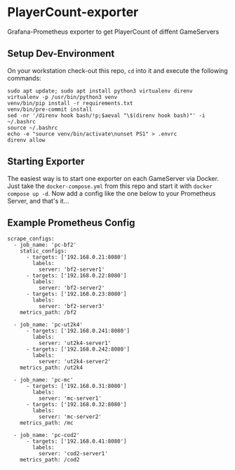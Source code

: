# PlayerCount-exporter
Grafana-Prometheus exporter to get PlayerCount of diffent GameServers

## Setup Dev-Environment

On your workstation check-out this repo, `cd` into it and execute the following commands:

```
sudo apt update; sudo apt install python3 virtualenv direnv
virtualenv -p /usr/bin/python3 venv
venv/bin/pip install -r requirements.txt
venv/bin/pre-commit install
sed -nr '/direnv hook bash/!p;$aeval "\$(direnv hook bash)"' -i ~/.bashrc
source ~/.bashrc
echo -e "source venv/bin/activate\nunset PS1" > .envrc
direnv allow
```

## Starting Exporter

The easiest way is to start one exporter on each GameServer via Docker. Just take the `docker-compose.yml` from this repo and start it with `docker compose up -d`. Now add a config like the one below to your Prometheus Server, and that's it...

## Example Prometheus Config

```
scrape_configs:
  - job_name: 'pc-bf2'
    static_configs:
      - targets: ['192.168.0.21:8080']
        labels:
          server: 'bf2-server1'
      - targets: ['192.168.0.22:8080']
        labels:
          server: 'bf2-server2'
      - targets: ['192.168.0.23:8080']
        labels:
          server: 'bf2-server3'
    metrics_path: /bf2

  - job_name: 'pc-ut2k4'
      - targets: ['192.168.0.241:8080']
        labels:
          server: 'ut2k4-server1'
      - targets: ['192.168.0.242:8080']
        labels:
          server: 'ut2k4-server2'
    metrics_path: /ut2k4

  - job_name: 'pc-mc'
      - targets: ['192.168.0.31:8080']
        labels:
          server: 'mc-server1'
      - targets: ['192.168.0.32:8080']
        labels:
          server: 'mc-server2'
    metrics_path: /mc

  - job_name: 'pc-cod2'
      - targets: ['192.168.0.41:8080']
        labels:
          server: 'cod2-server1'
    metrics_path: /cod2
```
